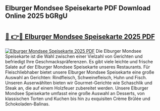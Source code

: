 ## Elburger Mondsee Speisekarte PDF Download Online 2025 bGRgU

# <h2><a href="http://gcd80v.nevu.top/?p=Elburger+Mondsee+Speisekarte">🔗 👉🔴 Elburger Mondsee Speisekarte 2025 PDF</a></h2>

[![Elburger Mondsee Speisekarte 2025 PDF](https://i.imgur.com/dBaPXMq.png)](http://gcd80v.nevu.top/?p=Elburger+Mondsee+Speisekarte)
Die Elburger Mondsee Speisekarte ist die Wahl zwischen einer Vielzahl von Gerichten und befriedigt Ihre Geschmackspräferenzen. Es gibt viele leichte und frische Salate auf der Elburger Mondsee Speisekarte unseres Restaurants. Für Fleischliebhaber bietet unsere Elburger Mondsee Speisekarte eine große Auswahl an Gerichten: Rindfleisch, Schweinefleisch, Huhn und Fisch. Unseren Auserwählten bieten wir Gourmet-Gerichte wie Schaschlik und Steak an, die auf einem Holzfeuer zubereitet werden. Unsere Elburger Mondsee Speisekarte umfasst eine große Auswahl an Desserts, von klassischen Torten und Kuchen bis hin zu exquisiten Crème Brûlée und Schokoladen-Balinas.
